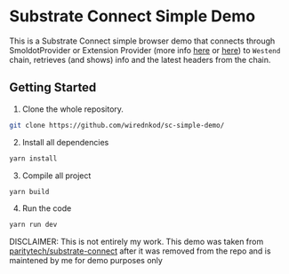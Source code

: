 # Substrate Connect Simple Demo
This is a Substrate Connect simple browser demo that connects through SmoldotProvider or Extension Provider (more info [here](https://github.com/paritytech/substrate-connect) or [here](https://paritytech.github.io/substrate-connect/)) to `Westend` chain, retrieves (and shows) info and the latest headers from the chain.

## Getting Started

1. Clone the whole repository.

```bash
git clone https://github.com/wirednkod/sc-simple-demo/
```

2. Install all dependencies

```bash
yarn install
```

3. Compile all project

```bash
yarn build
```

4. Run the code

```bash
yarn run dev
```

DISCLAIMER: This is not entirely my work. This demo was taken from [paritytech/substrate-connect](https://github.com/paritytech/substrate-connect) after it was removed from the repo and is maintened by me for demo purposes only

